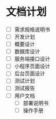 # 文档计划

- [ ] 需求规格说明书
- [ ] 开发计划
- [ ] 概要设计
- [ ] 数据库设计
- [ ] 服务端接口设计
- [ ] 小程序页面设计
- [ ] 后台页面设计
- [ ] 测试计划
- [ ] 测试报告
- [ ] 用户文档
  - [ ] 部署说明书
  - [ ] 操作手册